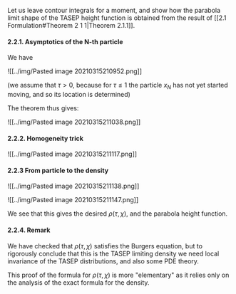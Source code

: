 Let us leave contour integrals for a moment, and show how the parabola limit shape of the TASEP height function is obtained from the result of [[2.1 Formulation#Theorem 2 1 1|Theorem 2.1.1]]. 

#### 2.2.1. Asymptotics of the N-th particle

We have

![[../img/Pasted image 20210315210952.png]]

(we assume that $\tau>0$, because for $\tau\le 1$ the particle $x_N$ has not yet started moving, and so its location is determined)

The theorem thus gives:

![[../img/Pasted image 20210315211038.png]]

#### 2.2.2. Homogeneity trick

![[../img/Pasted image 20210315211117.png]]

#### 2.2.3 From particle to the density

![[../img/Pasted image 20210315211138.png]]

![[../img/Pasted image 20210315211147.png]]

We see that this gives the desired $\rho(\tau,\chi)$, and the parabola height function.

#### 2.2.4. Remark

We have checked that $\rho(\tau,\chi)$ satisfies the Burgers equation, but to rigorously conclude that this is the TASEP limiting density we need local invariance of the TASEP distributions, and also some PDE theory.

This proof of the formula for $\rho(\tau,\chi)$ is more "elementary" as it relies only on the analysis of the exact formula for the density.
